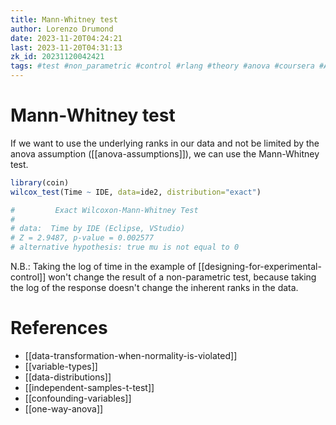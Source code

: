 ```yaml
---
title: Mann-Whitney test
author: Lorenzo Drumond
date: 2023-11-20T04:24:21
last: 2023-11-20T04:31:13
zk_id: 20231120042421
tags: #test #non_parametric #control #rlang #theory #anova #coursera #AB_test #experiment #assumptions #whitney #design #week4 #designing_running_and_analyzing_experiments #statistics #normality
---
```



# Mann-Whitney test
If we want to use the underlying ranks in our data and not be limited by the anova assumption ([[anova-assumptions]]), we can use the Mann-Whitney test.
```R
library(coin)
wilcox_test(Time ~ IDE, data=ide2, distribution="exact")

#         Exact Wilcoxon-Mann-Whitney Test
#
# data:  Time by IDE (Eclipse, VStudio)
# Z = 2.9487, p-value = 0.002577
# alternative hypothesis: true mu is not equal to 0
```

N.B.: Taking the log of time in the example of [[designing-for-experimental-control]] won't change the result of a non-parametric test, because taking the log of the response doesn't change the inherent ranks in the data.

# References
- [[data-transformation-when-normality-is-violated]]
- [[variable-types]]
- [[data-distributions]]
- [[independent-samples-t-test]]
- [[confounding-variables]]
- [[one-way-anova]]
